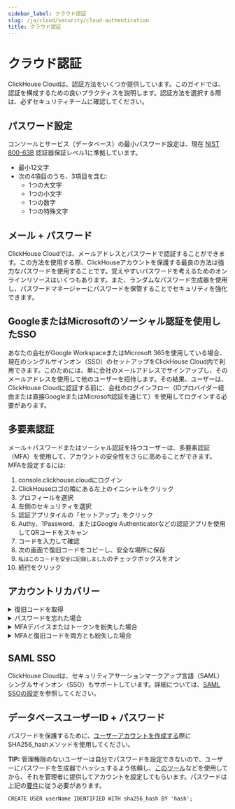 ```yaml
---
sidebar_label: クラウド認証
slug: /ja/cloud/security/cloud-authentication
title: クラウド認証
---
```

# クラウド認証

ClickHouse Cloudは、認証方法をいくつか提供しています。このガイドでは、認証を構成するための良いプラクティスを説明します。認証方法を選択する際は、必ずセキュリティチームに確認してください。

## パスワード設定

コンソールとサービス（データベース）の最小パスワード設定は、現在 [NIST 800-63B](https://pages.nist.gov/800-63-3/sp800-63b.html#sec4) 認証器保証レベル1に準拠しています。
- 最小12文字
- 次の4項目のうち、3項目を含む:
   - 1つの大文字
   - 1つの小文字
   - 1つの数字
   - 1つの特殊文字

## メール + パスワード

ClickHouse Cloudでは、メールアドレスとパスワードで認証することができます。この方法を使用する際、ClickHouseアカウントを保護する最良の方法は強力なパスワードを使用することです。覚えやすいパスワードを考えるためのオンラインリソースはいくつもあります。また、ランダムなパスワード生成器を使用し、パスワードマネージャーにパスワードを保管することでセキュリティを強化できます。

## GoogleまたはMicrosoftのソーシャル認証を使用したSSO

あなたの会社がGoogle WorkspaceまたはMicrosoft 365を使用している場合、現在のシングルサインオン（SSO）のセットアップをClickHouse Cloud内で利用できます。このためには、単に会社のメールアドレスでサインアップし、そのメールアドレスを使用して他のユーザーを招待します。その結果、ユーザーは、ClickHouse Cloudに認証する前に、会社のログインフロー（IDプロバイダー経由または直接GoogleまたはMicrosoft認証を通じて）を使用してログインする必要があります。

## 多要素認証

メール＋パスワードまたはソーシャル認証を持つユーザーは、多要素認証（MFA）を使用して、アカウントの安全性をさらに高めることができます。MFAを設定するには:
1. console.clickhouse.cloudにログイン
2. ClickHouseロゴの隣にある左上のイニシャルをクリック
3. プロフィールを選択
4. 左側のセキュリティを選択
5. 認証アプリタイルの「セットアップ」をクリック
6. Authy、1Password、またはGoogle Authenticatorなどの認証アプリを使用してQRコードをスキャン
7. コードを入力して確認
8. 次の画面で復旧コードをコピーし、安全な場所に保存
9. `私はこのコードを安全に記録しました`のチェックボックスをオン
10. 続行をクリック
    
## アカウントリカバリー

<details> 
   <summary>復旧コードを取得</summary>

   以前にMFAに登録し、復旧コードを作成していないか紛失した場合は、新しい復旧コードを取得するために以下の手順に従ってください。
   1. https://console.clickhouse.cloudにアクセス
   2. 資格情報とMFAでサインイン
   3. 左上のプロフィールに移動
   4. 左側のセキュリティをクリック
   5. 認証アプリの横にあるゴミ箱をクリック
   6. 認証アプリを削除
   7. コードを入力して続行をクリック
   8. 認証アプリセクションでセットアップをクリック
   9. QRコードをスキャンして新しいコードを入力
   10. 復旧コードをコピーして安全な場所に保存
   11. `私はこのコードを安全に記録しました`のチェックボックスをオン
   12. 続行をクリック
   
</details>
<details>
   <summary>パスワードを忘れた場合</summary>

   パスワードを忘れた場合、自分で回復するための手順は以下の通りです:
   1. https://console.clickhouse.cloudにアクセス
   2. メールアドレスを入力して続行をクリック
   3. パスワードをお忘れですか？をクリック
   4. パスワードリセットリンクを送信をクリック
   5. メールをチェックして、メールからパスワードをリセットをクリック
   6. 新しいパスワードを入力し、パスワードを確認して、パスワードの更新をクリック
   7. サインインに戻るをクリック
   8. 新しいパスワードで通常通りサインイン
   
</details>
<details>
   <summary>MFAデバイスまたはトークンを紛失した場合</summary>

   MFAデバイスを紛失するか、トークンを削除した場合、新しいトークンを作成するための手順は以下の通りです:
   1. https://console.clickhouse.cloudにアクセス
   2. 資格情報を入力して続行をクリック
   3. 多要素認証画面でキャンセルをクリック
   4. 復旧コードをクリック
   5. コードを入力して続行を押す
   6. 新しい復旧コードをコピーして、安全な場所に保管
   7. `私はこのコードを安全に記録しました`のボックスをチェックし、続行をクリック
   8. サインイン後、左上のプロフィールに移動
   9. 左上のセキュリティをクリック
   10. 認証アプリの横にあるゴミ箱アイコンをクリックし、古い認証アプリを削除
   11. 認証アプリを削除をクリック
   12. 多要素認証を求められたらキャンセルをクリック
   13. 復旧コードをクリック
   14. 復旧コード（ステップ7で生成された新しいコード）を入力して続行をクリック
   15. 新しい復旧コードをコピーし、安全な場所に保管 - 削除プロセス中に画面を離れた場合のフェイルセーフです
   16. `私はこのコードを安全に記録しました`のチェックボックスをオンにして続行
   17. 新しいMFAファクターを設定するための上記の手順に従う
       
</details>
<details>
   <summary>MFAと復旧コードを両方とも紛失した場合</summary>

   MFAデバイスと復旧コードを両方とも紛失した、またはMFAデバイスを紛失し、復旧コードを取得したことがない場合、リセットをリクエストするためには以下の手順に従ってください。

   **チケットを提出する**: 他の管理ユーザーがいる組織にいる場合、たとえ一人だけのユーザー組織にアクセスしようとしている場合であっても、組織にログインし、あなたに代わってMFAをリセットするようサポートチケットを提出する役割を持つ組織のメンバーに依頼してください。リクエストが認証されたことを確認後、MFAをリセットし、管理者に通知します。通常通りにMFAなしでサインインし、新しいファクターを登録したい場合はプロフィール設定に移動してください。

   **メールでリセット**: 組織の唯一のユーザーである場合は、アカウントに紐付けられたメールアドレスを使用して、サポートケースをメール（support@clickhouse.com）で提出してください。正しいメールからのリクエストであることを確認後、MFAとパスワードをリセットします。パスワードリセットリンクにアクセスするにはメールを確認してください。新しいパスワードを設定し、新しいファクターを登録したい場合はプロフィール設定に移動します。
   
</details>

## SAML SSO

ClickHouse Cloudは、セキュリティアサーションマークアップ言語（SAML）シングルサインオン（SSO）もサポートしています。詳細については、[SAML SSOの設定](/docs/ja/cloud/security/saml-setup)を参照してください。

## データベースユーザーID + パスワード

パスワードを保護するために、[ユーザーアカウントを作成する](/docs/ja/sql-reference/statements/create/user.md)際にSHA256_hashメソッドを使用してください。

**TIP:** 管理権限のないユーザーは自分でパスワードを設定できないので、ユーザーにパスワードを生成器でハッシュするよう依頼し、[このツール](https://tools.keycdn.com/sha256-online-generator)などを使用してから、それを管理者に提供してアカウントを設定してもらいます。パスワードは上記の[要件](#establish-strong-passwords)に従う必要があります。

```
CREATE USER userName IDENTIFIED WITH sha256_hash BY 'hash';
```
